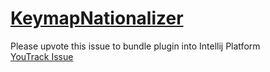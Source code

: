 # [KeymapNationalizer](https://plugins.jetbrains.com/plugin/14625-keymap-nationalizer)

Please upvote this issue to bundle plugin into Intellij Platform  
[YouTrack Issue](https://youtrack.jetbrains.com/issue/IDEA-317170/Bundle-KeymapNationalizer-into-Intellij-platform)